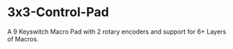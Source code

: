 # 3x3-Control-Pad
A 9 Keyswitch Macro Pad with 2 rotary encoders and support for 6+ Layers of Macros.
